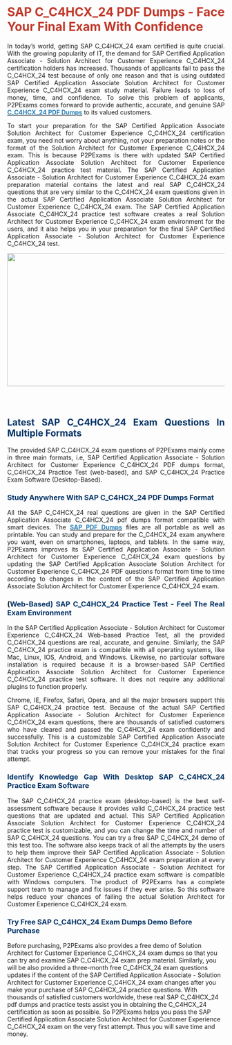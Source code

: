 <h1 style="text-align: justify;"><span style="color:#c0392b;"><strong>SAP C_C4HCX_24 PDF Dumps - Face Your Final Exam With Confidence</strong></span></h1>

<p style="text-align: justify;">In today&rsquo;s world, getting SAP C_C4HCX_24 exam certified is quite crucial. With the growing popularity of IT, the demand for SAP Certified Application Associate - Solution Architect for Customer Experience C_C4HCX_24 certification holders has increased. Thousands of applicants fail to pass the C_C4HCX_24 test because of only one reason and that is using outdated SAP Certified Application Associate Solution Architect for Customer Experience C_C4HCX_24 exam study material. Failure leads to loss of money, time, and confidence. To solve this problem of applicants, P2PExams comes forward to provide authentic, accurate, and genuine SAP <strong><a href="https://www.p2pexams.com/sap/pdf/c-c4hcx-24"><span style="color:#2980b9;">C_C4HCX_24 PDF Dumps</span></a></strong> to its valued customers.</p>

<p style="text-align: justify;">To start your preparation for the SAP Certified Application Associate Solution Architect for Customer Experience C_C4HCX_24 certification exam, you need not worry about anything, not your preparation notes or the format of the Solution Architect for Customer Experience C_C4HCX_24 exam. This is because P2PExams is there with updated SAP Certified Application Associate Solution Architect for Customer Experience C_C4HCX_24 practice test material. The SAP Certified Application Associate - Solution Architect for Customer Experience C_C4HCX_24 exam preparation material contains the latest and real SAP C_C4HCX_24 questions that are very similar to the C_C4HCX_24 exam questions given in the actual SAP Certified Application Associate Solution Architect for Customer Experience C_C4HCX_24 exam. The SAP Certified Application Associate C_C4HCX_24 practice test software creates a real Solution Architect for Customer Experience C_C4HCX_24 exam environment for the users, and it also helps you in your preparation for the final SAP Certified Application Associate - Solution Architect for Customer Experience C_C4HCX_24 test.</p>

<p style="text-align: center;"><a href="https://www.p2pexams.com/products/c-c4hcx-24"><img alt="" src="https://i.ibb.co/Cvjc5xH/scs.png" style="width: 700px; height: 307px;" /></a><br />
&nbsp;</p>

<h2 style="text-align: justify;"><br />
<span style="color:#003366;"><strong>Latest SAP C_C4HCX_24 Exam Questions In Multiple Formats</strong></span></h2>

<p style="text-align: justify;">The provided SAP C_C4HCX_24 exam questions of P2PExams mainly come in three main formats, i.e, SAP Certified Application Associate - Solution Architect for Customer Experience C_C4HCX_24 PDF dumps format, C_C4HCX_24 Practice Test (web-based), and SAP C_C4HCX_24 Practice Exam Software (Desktop-Based).</p>

<h3 style="text-align: justify;"><span style="color:#003366;"><strong>Study Anywhere With SAP C_C4HCX_24 PDF Dumps Format</strong></span></h3>

<p style="text-align: justify;">All the SAP C_C4HCX_24 real questions are given in the SAP Certified Application Associate C_C4HCX_24 pdf dumps format compatible with smart devices. The <strong><a href="https://www.p2pexams.com/sap"><span style="color:#2980b9;">SAP PDF Dumps</span></a></strong><span style="color:#000000;"> files</span> are all portable as well as printable. You can study and prepare for the C_C4HCX_24 exam anywhere you want, even on smartphones, laptops, and tablets. In the same way, P2PExams improves its SAP Certified Application Associate - Solution Architect for Customer Experience C_C4HCX_24 exam questions by updating the SAP Certified Application Associate Solution Architect for Customer Experience C_C4HCX_24 PDF questions format from time to time according to changes in the content of the SAP Certified Application Associate Solution Architect for Customer Experience C_C4HCX_24 exam.</p>

<h3 style="text-align: justify;"><strong>(<span style="color:#003366;">Web-Based) SAP C_C4HCX_24 Practice Test - Feel The Real Exam Environment</span></strong></h3>

<p style="text-align: justify;">In the SAP Certified Application Associate - Solution Architect for Customer Experience C_C4HCX_24 Web-based Practice Test, all the provided C_C4HCX_24 questions are real, accurate, and genuine. Similarly, the SAP C_C4HCX_24 practice exam is compatible with all operating systems, like Mac, Linux, IOS, Android, and Windows. Likewise, no particular software installation is required because it is a browser-based SAP Certified Application Associate Solution Architect for Customer Experience C_C4HCX_24 practice test software. It does not require any additional plugins to function properly.</p>

<p style="text-align: justify;">Chrome, IE, Firefox, Safari, Opera, and all the major browsers support this SAP C_C4HCX_24 practice test. Because of the actual SAP Certified Application Associate - Solution Architect for Customer Experience C_C4HCX_24 exam questions, there are thousands of satisfied customers who have cleared and passed the C_C4HCX_24 exam confidently and successfully. This is a customizable SAP Certified Application Associate Solution Architect for Customer Experience C_C4HCX_24 practice exam that tracks your progress so you can remove your mistakes for the final attempt.</p>

<h3 style="text-align: justify;"><span style="color:#003366;"><strong>Identify Knowledge Gap With Desktop SAP C_C4HCX_24 Practice Exam Software</strong></span></h3>

<p style="text-align: justify;">The SAP C_C4HCX_24 practice exam (desktop-based) is the best self-assessment software because it provides valid C_C4HCX_24 practice test questions that are updated and actual. This SAP Certified Application Associate Solution Architect for Customer Experience C_C4HCX_24 practice test is customizable, and you can change the time and number of SAP C_C4HCX_24 questions. You can try a free SAP C_C4HCX_24 demo of this test too. The software also keeps track of all the attempts by the users to help them improve their SAP Certified Application Associate - Solution Architect for Customer Experience C_C4HCX_24 exam preparation at every step. The SAP Certified Application Associate - Solution Architect for Customer Experience C_C4HCX_24 practice exam software is compatible with Windows computers. The product of P2PExams has a complete support team to manage and fix issues if they ever arise. So this software helps reduce your chances of failing the actual Solution Architect for Customer Experience C_C4HCX_24 exam.</p>

<h3><span style="color:#003366;"><strong>Try Free SAP C_C4HCX_24 Exam Dumps Demo Before Purchase</strong></span></h3>

<p>Before purchasing, P2PExams also provides a free demo of Solution Architect for Customer Experience C_C4HCX_24 exam dumps so that you can try and examine SAP C_C4HCX_24 exam prep material. Similarly, you will be also provided a three-month free C_C4HCX_24 exam questions updates if the content of the SAP Certified Application Associate - Solution Architect for Customer Experience C_C4HCX_24 exam changes after you make your purchase of SAP C_C4HCX_24 practice questions. With thousands of satisfied customers worldwide, these real SAP C_C4HCX_24 pdf dumps and practice tests assist you in obtaining the C_C4HCX_24 certification as soon as possible. So P2PExams helps you pass the SAP Certified Application Associate Solution Architect for Customer Experience C_C4HCX_24 exam on the very first attempt. Thus you will save time and money.</p>
